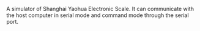A simulator of Shanghai Yaohua Electronic Scale. It can communicate with the host computer in serial mode and command mode through the serial port.
